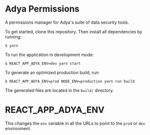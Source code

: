 # Adya Permissions

A permissions manager for Adya's suite of data security tools.

To get started, clone this repository. Then install all dependencies by running:

    $ yarn

To run the application in development mode:

    $ REACT_APP_ADYA_ENV=dev yarn start

To generate an optimized production build, run:

    $ REACT_APP_ADYA_ENV=prod NODE_ENV=production yarn run build

The generated files are located in the `build/` directory.


# REACT_APP_ADYA_ENV

This changes the `env` variable in all the URLs to point to the `prod` or `dev` environment.
